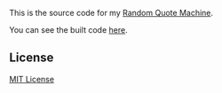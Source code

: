 This is the source code for my [Random Quote Machine](https://edkerforne.github.io/random-quote-machine/).

You can see the built code [here](https://github.com/edkerforne/random-quote-machine/tree/gh-pages).

## License

[MIT License](https://edkerforne.github.io/random-quote-machine/)

